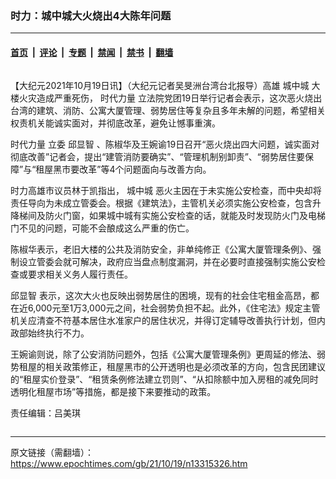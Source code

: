 ### 时力：城中城大火烧出4大陈年问题

---

#### [首页](../../../..?n13315326) &nbsp;|&nbsp; [评论](../../../../../epoch-comment?n13315326) &nbsp;|&nbsp; [专题](../../../../../epoch-special?n13315326) &nbsp;|&nbsp; [禁闻](../../../../../epoch-news?n13315326) &nbsp;|&nbsp; [禁书](../../../../../books?n13315326) &nbsp;|&nbsp; [翻墙](https://github.com/gfw-breaker/nogfw/blob/master/README.md?n13315326)


<div class="column" id="artbody" itemprop="articleBody">
 <!-- article content begin -->
 <p>
  【大纪元2021年10月19日讯】（大纪元记者吴旻洲台湾台北报导）高雄
  <ok href="https://www.epochtimes.com/gb/tag/%E5%9F%8E%E4%B8%AD%E5%9F%8E.html">
   城中城
  </ok>
  大楼火灾造成严重死伤，
  <ok href="https://www.epochtimes.com/gb/tag/%E6%97%B6%E4%BB%A3%E5%8A%9B%E9%87%8F.html">
   时代力量
  </ok>
  立法院党团19日举行记者会表示，这次恶火烧出台湾的建筑、消防、公寓大厦管理、弱势居住等复杂且多年未解的问题，希望相关权责机关能诚实面对，并彻底改革，避免让憾事重演。
 </p>
 <p>
  <ok href="https://www.epochtimes.com/gb/tag/%E6%97%B6%E4%BB%A3%E5%8A%9B%E9%87%8F.html">
   时代力量
  </ok>
  立委
  <ok href="https://www.epochtimes.com/gb/tag/%E9%82%B1%E6%98%BE%E6%99%BA.html">
   邱显智
  </ok>
  、陈椒华及王婉谕19日召开“恶火烧出四大问题，诚实面对彻底改善”记者会，提出“建管消防要确实”、“管理机制别卸责”、“弱势居住要保障”与“租屋黑市要改革”等4个问题面向与改善方向。
 </p>
 <p>
  时力高雄市议员林于凯指出，
  <ok href="https://www.epochtimes.com/gb/tag/%E5%9F%8E%E4%B8%AD%E5%9F%8E.html">
   城中城
  </ok>
  恶火主因在于未实施公安检查，而中央却将责任导向为未成立管委会。根据《建筑法》，主管机关必须实施公安检查，包含升降梯间及防火门窗，如果城中城有实施公安检查的话，就能及时发现防火门及电梯门不见的问题，可能不会酿成这么严重的伤亡。
 </p>
 <p>
  陈椒华表示，老旧大楼的公共及消防安全，非单纯修正《公寓大厦管理条例》、强制设立管委会就可解决，政府应当盘点制度漏洞，并在必要时直接强制实施公安检查或要求相关义务人履行责任。
 </p>
 <p>
  <ok href="https://www.epochtimes.com/gb/tag/%E9%82%B1%E6%98%BE%E6%99%BA.html">
   邱显智
  </ok>
  表示，这次大火也反映出弱势居住的困境，现有的社会住宅租金高昂，都在近6,000元至1万3,000元之间，社会弱势负担不起。此外，《住宅法》规定主管机关应清查不符基本居住水准家户的居住状况，并得订定辅导改善执行计划，但内政部始终执行不力。
 </p>
 <p>
  王婉谕则说，除了公安消防问题外，包括《公寓大厦管理条例》更周延的修法、弱势租屋的相关政策修正，租屋黑市的公开透明也是必须改革的方向，包含民团建议的“租屋实价登录”、“租赁条例修法建立罚则”、“从扣除额中加入房租的减免同时透明化租屋市场”等措施，都是接下来要推动的政策。
 </p>
 <p>
  责任编辑：吕美琪
 </p>
 <!-- article content end -->
</div>


---

原文链接（需翻墙）：https://www.epochtimes.com/gb/21/10/19/n13315326.htm